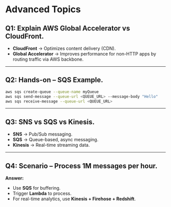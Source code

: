 # Advanced Topics

## Q1: Explain AWS Global Accelerator vs CloudFront.
- **CloudFront** → Optimizes content delivery (CDN).  
- **Global Accelerator** → Improves performance for non-HTTP apps by routing traffic via AWS backbone.  

---

## Q2: Hands-on – SQS Example.
```bash
aws sqs create-queue --queue-name myQueue
aws sqs send-message --queue-url <QUEUE_URL> --message-body "Hello"
aws sqs receive-message --queue-url <QUEUE_URL>
```

---

## Q3: SNS vs SQS vs Kinesis.
- **SNS** → Pub/Sub messaging.  
- **SQS** → Queue-based, async messaging.  
- **Kinesis** → Real-time streaming data.  

---

## Q4: Scenario – Process 1M messages per hour.
**Answer:**  
- Use **SQS** for buffering.  
- Trigger **Lambda** to process.  
- For real-time analytics, use **Kinesis + Firehose + Redshift**.  
